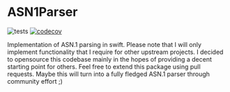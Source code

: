 # ASN1Parser

![tests](https://github.com/DominikHorn/ASN1Parser/actions/workflows/test.yml/badge.svg)
[![codecov](https://codecov.io/gh/DominikHorn/ASN1Parser/branch/main/graph/badge.svg?token=8PP6V9U2BO)](https://codecov.io/gh/DominikHorn/ASN1Parser)

Implementation of ASN.1 parsing in swift. Please note that I will only
implement functionality that I require for other upstream projects. I decided
to opensource this codebase mainly in the hopes of providing a decent starting
point for others. Feel free to extend this package using pull requests. Maybe
this will turn into a fully fledged ASN.1 parser through community effort ;)

